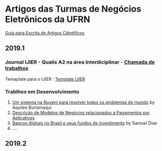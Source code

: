 
# Artigos das Turmas de Negócios Eletrônicos da UFRN

[Guia para Escrita de Artigos Ciêntificos](https://docs.google.com/document/d/1EO0oFDhCDIrdFhSuv943vHrbwlfDpdVDLcz__mHHJdA)


## 2019.1
### Journal IJIER - Qualis A2 na área Interdiciplinar - [Chamada de trabalhos](https://ijier.net/ijier/cfp)
Temaplate para o IJIER : [Template IJIER](https://docs.google.com/document/d/1pVRtEzSiuonfiS08IcdXQHXIYctiCQYpjothuQtrn7k)

### Trablhos em Desenvolvimento

1. [Um sistema na Nuvem para resolver todos os problemas do mundo](https://docs.google.com/document/d/1pVRtEzSiuonfiS08IcdXQHXIYctiCQYpjothuQtrn7k/edit) by Aquiles Burlamaqui
1. [Descrição de Modelos de Negócios relacionados a Pagamentos por Aplicativos](https://docs.google.com/document/d/1czgcTC181lMUo39wutoBjxHOfh6n2GpDQ84eRsS6i1E/edit?usp=sharing)
1. [Bancos digitais no Brasil e seus fundos de investimento](https://docs.google.com/document/d/1Sd-4WvsLIMGwt3yOobKzjFRftkIFocMKKmaGLaV8omk/edit?usp=sharing) by Samuel Dias
1. ....

## 2019.2
